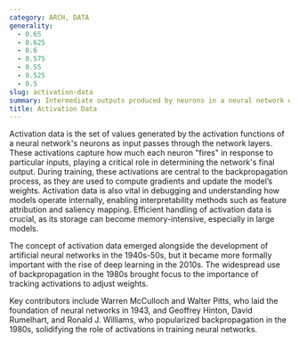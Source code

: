 ```yaml
---
category: ARCH, DATA
generality:
  - 0.65
  - 0.625
  - 0.6
  - 0.575
  - 0.55
  - 0.525
  - 0.5
slug: activation-data
summary: Intermediate outputs produced by neurons in a neural network when processing input data, which are used to evaluate and update the network during training.
title: Activation Data
---
```


Activation data is the set of values generated by the activation functions of a neural network's neurons as input passes through the network layers. These activations capture how much each neuron "fires" in response to particular inputs, playing a critical role in determining the network's final output. During training, these activations are central to the backpropagation process, as they are used to compute gradients and update the model’s weights. Activation data is also vital in debugging and understanding how models operate internally, enabling interpretability methods such as feature attribution and saliency mapping. Efficient handling of activation data is crucial, as its storage can become memory-intensive, especially in large models.

The concept of activation data emerged alongside the development of artificial neural networks in the 1940s-50s, but it became more formally important with the rise of deep learning in the 2010s. The widespread use of backpropagation in the 1980s brought focus to the importance of tracking activations to adjust weights.

Key contributors include Warren McCulloch and Walter Pitts, who laid the foundation of neural networks in 1943, and Geoffrey Hinton, David Rumelhart, and Ronald J. Williams, who popularized backpropagation in the 1980s, solidifying the role of activations in training neural networks.
